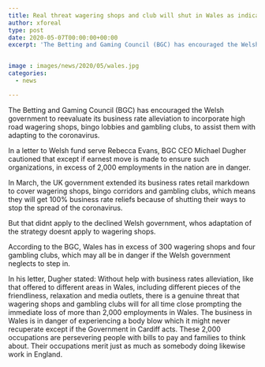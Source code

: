 ```yaml
---
title: Real threat wagering shops and club will shut in Wales as indicated by BGC CEO
author: xforeal 
type: post
date: 2020-05-07T00:00:00+00:00
excerpt: 'The Betting and Gaming Council (BGC) has encouraged the Welsh government to reconsider its business rate alleviation to incorporate high road wagering shops, bingo corridors and club, to assist them with adapting to the coronavirus '


image : images/news/2020/05/wales.jpg
categories:
  - news

---
```

The Betting and Gaming Council (BGC) has encouraged the Welsh government to reevaluate its business rate alleviation to incorporate high road wagering shops, bingo lobbies and gambling clubs, to assist them with adapting to the coronavirus. 

In a letter to Welsh fund serve Rebecca Evans, BGC CEO Michael Dugher cautioned that except if earnest move is made to ensure such organizations, in excess of 2,000 employments in the nation are in danger. 

In March, the UK government extended its business rates retail markdown to cover wagering shops, bingo corridors and gambling clubs, which means they will get 100&percnt; business rate reliefs because of shutting their ways to stop the spread of the coronavirus. 

But that didnt apply to the declined Welsh government, whos adaptation of the strategy doesnt apply to wagering shops. 

According to the BGC, Wales has in excess of 300 wagering shops and four gambling clubs, which may all be in danger if the Welsh government neglects to step in. 

In his letter, Dugher stated: Without help with business rates alleviation, like that offered to different areas in Wales, including different pieces of the friendliness, relaxation and media outlets, there is a genuine threat that wagering shops and gambling clubs will for all time close prompting the immediate loss of more than 2,000 employments in Wales. The business in Wales is in danger of experiencing a body blow which it might never recuperate except if the Government in Cardiff acts. These 2,000 occupations are persevering people with bills to pay and families to think about. Their occupations merit just as much as somebody doing likewise work in England.